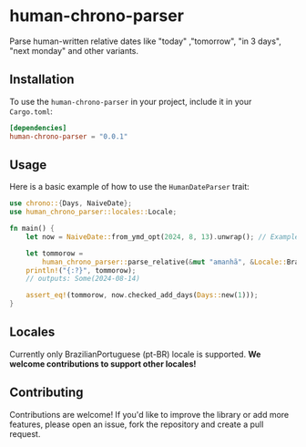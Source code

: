 # human-chrono-parser

Parse human-written relative dates like "today" ,"tomorrow", "in 3 days",
"next monday" and other variants.

## Installation

To use the `human-chrono-parser` in your project, include it in your
`Cargo.toml`:

```toml
[dependencies]
human-chrono-parser = "0.0.1"
```

## Usage

Here is a basic example of how to use the `HumanDateParser` trait:

```rust
use chrono::{Days, NaiveDate};
use human_chrono_parser::locales::Locale;

fn main() {
    let now = NaiveDate::from_ymd_opt(2024, 8, 13).unwrap(); // Example: Tuesday, August 13, 2024

    let tommorow =
        human_chrono_parser::parse_relative(&mut "amanhã", &Locale::BrazilianPortuguese, &now);
    println!("{:?}", tommorow);
    // outputs: Some(2024-08-14)

    assert_eq!(tommorow, now.checked_add_days(Days::new(1)));
}
```

## Locales

Currently only BrazilianPortuguese (pt-BR) locale is supported. **We welcome  contributions to
support other locales!**


## Contributing

Contributions are welcome! If you'd like to improve the library or add more features, please open an
issue, fork the repository and create a pull request.
